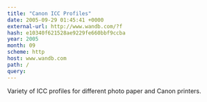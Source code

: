 ```yaml
---
title: "Canon ICC Profiles"
date: 2005-09-29 01:45:41 +0000
external-url: http://www.wandb.com/?f
hash: e10340f621528ae9229fe660bbf9ccba
year: 2005
month: 09
scheme: http
host: www.wandb.com
path: /
query:
---
```


Variety of ICC profiles for different photo paper and Canon printers.
